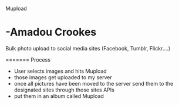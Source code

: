 Mupload

-Amadou Crookes
=======

Bulk photo upload to social media sites (Facebook, Tumblr, Flickr....)

=======
Process

- User selects images and hits Mupload
- those images get uploaded to my server
- once all pictures have been moved to the server send them to the
  designated sites through those sites APIs
- put them in an album called Mupload
 

